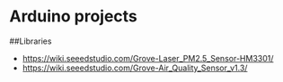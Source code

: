 # Arduino projects

##Libraries

* https://wiki.seeedstudio.com/Grove-Laser_PM2.5_Sensor-HM3301/
* https://wiki.seeedstudio.com/Grove-Air_Quality_Sensor_v1.3/
